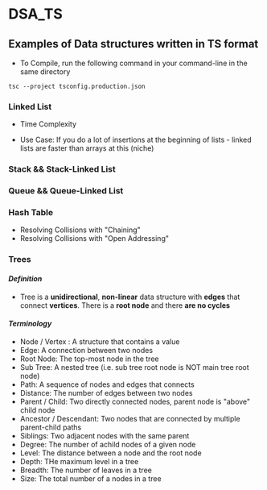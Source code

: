 # DSA_TS

## Examples of Data structures written in TS format

- To Compile, run the following command in your command-line in the same directory
```
tsc --project tsconfig.production.json
```
### Linked List

- Time Complexity

- Use Case: If you do a lot of insertions at the beginning of lists - linked lists are faster than arrays at this (niche)

### Stack && Stack-Linked List

### Queue && Queue-Linked List

### Hash Table
- Resolving Collisions with "Chaining"
- Resolving Collisions with "Open Addressing"

### Trees
#### *Definition*
- Tree is a **unidirectional**, **non-linear**  data structure with **edges** that connect **vertices**.
There is a **root node** and there **are no cycles** 

#### *Terminology*
- Node / Vertex : A structure that contains a value
- Edge: A connection between two nodes
- Root Node: The top-most node in the tree 
- Sub Tree: A nested tree (i.e. sub tree root node is NOT main tree root node)
- Path: A sequence of nodes and edges that connects 
- Distance: The number of edges between two nodes
- Parent / Child: Two directly connected nodes, parent node is "above" child node
- Ancestor / Descendant: Two nodes that are connected by multiple parent-child paths
- Siblings: Two adjacent nodes with the same parent
- Degree: The number of achild nodes of a given node
- Level: The distance between a node and the root node
- Depth: THe maximum level in a tree
- Breadth: The number of leaves in a tree
- Size: The total number of a nodes in a tree 
